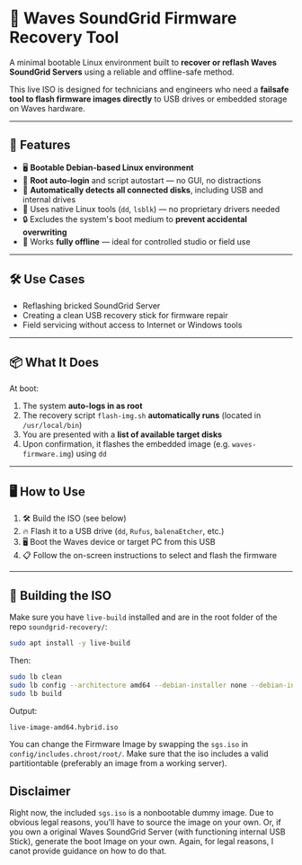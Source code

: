 # 🔧 Waves SoundGrid Firmware Recovery Tool

A minimal bootable Linux environment built to **recover or reflash Waves SoundGrid Servers** using a reliable and offline-safe method.

This live ISO is designed for technicians and engineers who need a **failsafe tool to flash firmware images directly** to USB drives or embedded storage on Waves hardware.

---

## 🚀 Features

- 🖥️ **Bootable Debian-based Linux environment**
- 🔐 **Root auto-login** and script autostart — no GUI, no distractions
- 🧠 **Automatically detects all connected disks**, including USB and internal drives
- 🧰 Uses native Linux tools (`dd`, `lsblk`) — no proprietary drivers needed
- 🔒 Excludes the system's boot medium to **prevent accidental overwriting**
- 📴 Works **fully offline** — ideal for controlled studio or field use

---

## 🛠️ Use Cases

- Reflashing bricked SoundGrid Server
- Creating a clean USB recovery stick for firmware repair
- Field servicing without access to Internet or Windows tools

---

## 📦 What It Does

At boot:
1. The system **auto-logs in as root**
2. The recovery script `flash-img.sh` **automatically runs** (located in `/usr/local/bin`)
3. You are presented with a **list of available target disks**
4. Upon confirmation, it flashes the embedded image (e.g. `waves-firmware.img`) using `dd`

---

## 🖥️ How to Use

1. 🛠️ Build the ISO (see below)
2. 🔥 Flash it to a USB drive (`dd`, `Rufus`, `balenaEtcher`, etc.)
3. 🖥️ Boot the Waves device or target PC from this USB
4. 📋 Follow the on-screen instructions to select and flash the firmware

---

## 🧱 Building the ISO

Make sure you have `live-build` installed and are in the root folder of the repo `soundgrid-recovery/`:

```bash
sudo apt install -y live-build
```

Then:

```bash
sudo lb clean
sudo lb config --architecture amd64 --debian-installer none --debian-installer-gui false
sudo lb build
```

Output: 

`live-image-amd64.hybrid.iso`

You can change the Firmware Image by swapping the `sgs.iso` in `config/includes.chroot/root/`.
Make sure that the iso includes a valid partitiontable (preferably an image from a working server).

## Disclaimer

Right now, the included `sgs.iso` is a nonbootable dummy image.
Due to obvious legal reasons, you'll have to source the image on your own.
Or, if you own a original Waves SoundGrid Server (with functioning internal USB Stick), generate the boot Image on your own.
Again, for legal reasons, I canot provide guidance on how to do that.

